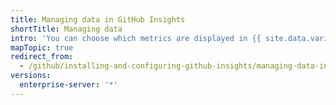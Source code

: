 ```yaml
---
title: Managing data in GitHub Insights
shortTitle: Managing data
intro: 'You can choose which metrics are displayed in {{ site.data.variables.product.prodname_insights }} and which organizations, repositories, and people are included in those metrics. You can set targets for and add context to metrics.'
mapTopic: true
redirect_from:
  - /github/installing-and-configuring-github-insights/managing-data-in-github-insights
versions:
  enterprise-server: '*'
---
```


